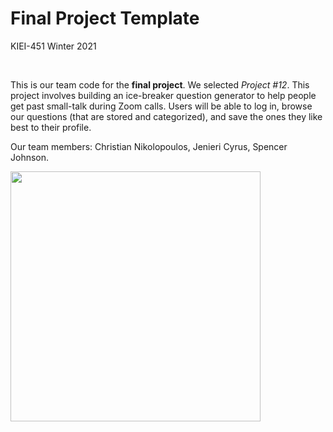 # Final Project Template

KIEI-451 Winter 2021

<br>
<p>This is our team code for the <b>final project</b>. We selected <i>Project #12</i>. This project involves building an ice-breaker question generator to help people get past small-talk during Zoom calls. Users will be able to log in, browse our questions (that are stored and categorized), and save the ones they like best to their profile. <p>
<p>Our team members: Christian Nikolopoulos, Jenieri Cyrus, Spencer Johnson.<p>

<p><img src="http://www.staffmanagement.com/wp-content/uploads/2016/03/SmallTalk.jpg"width="400" height="400" alt="">
          </p>
